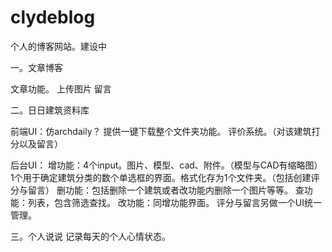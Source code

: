 # clydeblog
个人的博客网站。建设中

一。文章博客

文章功能。
上传图片
留言


二。日日建筑资料库

前端UI：仿archdaily？
提供一键下载整个文件夹功能。
评价系统。（对该建筑打分以及留言）
 
 
后台UI：
增功能：4个input。图片、模型、cad、附件。（模型与CAD有缩略图）1个用于确定建筑分类的数个单选框的界面。格式化存为1个文件夹。（包括创建评分与留言）
删功能：包括删除一个建筑或者改功能内删除一个图片等等。
查功能：列表，包含筛选查找。
改功能：同增功能界面。
评分与留言另做一个UI统一管理。


三。个人说说
记录每天的个人心情状态。

